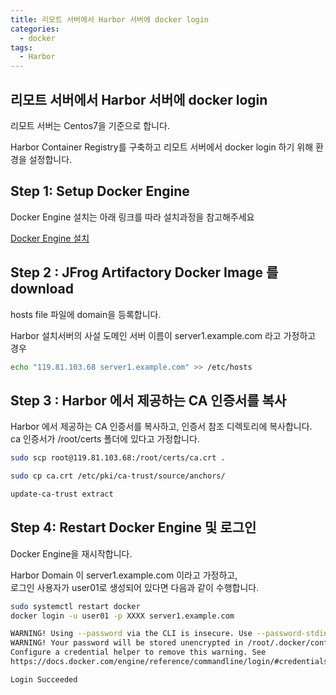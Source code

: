 ```yaml
---
title: 리모트 서버에서 Harbor 서버에 docker login
categories:
  - docker 
tags:
  - Harbor
---
```


## 리모트 서버에서 Harbor 서버에 docker login

리모트 서버는 Centos7을 기준으로 합니다.

Harbor Container Registry를 구축하고 리모트 서버에서 docker login 하기 위해 환경을 설정합니다.

## Step 1: Setup Docker Engine

Docker Engine 설치는 아래 링크를 따라 설치과정을 참고해주세요  

[Docker Engine 설치](https://yoonjk.github.io/docker/docker/)



## Step 2 : JFrog Artifactory Docker Image 를 download  

hosts file 파일에 domain을 등록합니다.  

Harbor 설치서버의 사설 도메인 서버 이름이 server1.example.com 라고 가정하고 경우

```bash
echo "119.81.103.68 server1.example.com" >> /etc/hosts
```


## Step 3 : Harbor 에서 제공하는 CA 인증서를 복사 

Harbor 에서 제공하는 CA 인증서를 복사하고, 인증서 참조 디렉토리에 복사합니다.  
ca 인증서가 /root/certs 폴더에 있다고 가정합니다.  
```bash
sudo scp root@119.81.103.68:/root/certs/ca.crt .

sudo cp ca.crt /etc/pki/ca-trust/source/anchors/

update-ca-trust extract
```

## Step 4: Restart Docker Engine 및 로그인 
Docker Engine을 재시작합니다.  

Harbor Domain 이 server1.example.com 이라고 가정하고,  
로그인 사용자가 user01로 생성되어 있다면 다음과 같이 수행합니다.  
```bash
sudo systemctl restart docker
docker login -u user01 -p XXXX server1.example.com

WARNING! Using --password via the CLI is insecure. Use --password-stdin.
WARNING! Your password will be stored unencrypted in /root/.docker/config.json.
Configure a credential helper to remove this warning. See
https://docs.docker.com/engine/reference/commandline/login/#credentials-store

Login Succeeded
```

